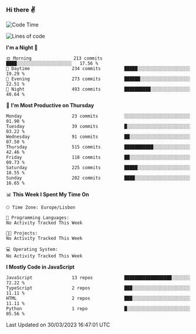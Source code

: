 ### Hi there :v:

<!--
**eusebioaddsilva/eusebioaddsilva** is a ✨ _special_ ✨ repository because its `README.md` (this file) appears on your GitHub profile.

<!--START_SECTION:waka-->
![Code Time](http://img.shields.io/badge/Code%20Time-35%20hrs%2012%20mins-blue)

![Lines of code](https://img.shields.io/badge/From%20Hello%20World%20I%27ve%20Written-3.1%20million%20lines%20of%20code-blue)

**I'm a Night 🦉** 

```text
🌞 Morning                213 commits         ████░░░░░░░░░░░░░░░░░░░░░   17.56 % 
🌆 Daytime                234 commits         █████░░░░░░░░░░░░░░░░░░░░   19.29 % 
🌃 Evening                273 commits         ██████░░░░░░░░░░░░░░░░░░░   22.51 % 
🌙 Night                  493 commits         ██████████░░░░░░░░░░░░░░░   40.64 % 
```
📅 **I'm Most Productive on Thursday** 

```text
Monday                   23 commits          ░░░░░░░░░░░░░░░░░░░░░░░░░   01.90 % 
Tuesday                  39 commits          █░░░░░░░░░░░░░░░░░░░░░░░░   03.22 % 
Wednesday                91 commits          ██░░░░░░░░░░░░░░░░░░░░░░░   07.50 % 
Thursday                 515 commits         ███████████░░░░░░░░░░░░░░   42.46 % 
Friday                   118 commits         ██░░░░░░░░░░░░░░░░░░░░░░░   09.73 % 
Saturday                 225 commits         █████░░░░░░░░░░░░░░░░░░░░   18.55 % 
Sunday                   202 commits         ████░░░░░░░░░░░░░░░░░░░░░   16.65 % 
```


📊 **This Week I Spent My Time On** 

```text
🕑︎ Time Zone: Europe/Lisbon

💬 Programming Languages: 
No Activity Tracked This Week

🐱‍💻 Projects: 
No Activity Tracked This Week

💻 Operating System: 
No Activity Tracked This Week
```

**I Mostly Code in JavaScript** 

```text
JavaScript               13 repos            ██████████████████░░░░░░░   72.22 % 
TypeScript               2 repos             ███░░░░░░░░░░░░░░░░░░░░░░   11.11 % 
HTML                     2 repos             ███░░░░░░░░░░░░░░░░░░░░░░   11.11 % 
Python                   1 repo              █░░░░░░░░░░░░░░░░░░░░░░░░   05.56 % 
```




 Last Updated on 30/03/2023 16:47:01 UTC
<!--END_SECTION:waka-->
